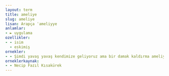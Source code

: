 ```yaml
---
layout: term
title: ameliye
slug: ameliye
lisan: Arapça ʿameliyye
anlamlar:
- ► uygulama
ozellikler:
- - isim
  - eskimiş
ornekler:
- - Şimdi yavaş yavaş kendimize geliyoruz ama bir damak kaldırma ameliyesine muhtacız hâlâ.
orneklerkaynak:
- - Necip Fazıl Kısakürek
---
```

